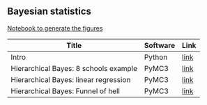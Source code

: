 <h2>Bayesian statistics</h2>

[Notebook to generate the figures](https://github.com/probml/pyprobml/blob/master/notebooks/figures/chapter13_figures.ipynb)


|Title|Software|Link|
|-----------|----|----|
|Intro| Python| [link](bayes.ipynb)
|Hierarchical Bayes: 8 schools example| PyMC3 |[link](schools8_pymc3.ipynb)
|Hierarchical Bayes: linear regression| PyMC3 |[link](linreg_hbayes_1d_pymc3.ipynb)
|Hierarchical Bayes: Funnel of hell | PyMC3| [link](funnel.ipynb)

